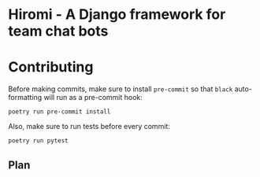 # Hiromi - A Django framework for team chat bots

# Contributing

Before making commits, make sure to install `pre-commit` so that `black` auto-formatting will run as a pre-commit hook:

```
poetry run pre-commit install
```

Also, make sure to run tests before every commit:

```
poetry run pytest
```

## Plan
